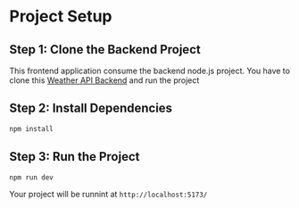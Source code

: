 # Project Setup

## Step 1: Clone the Backend Project

This frontend application consume the backend node.js project. You have to clone this [Weather API Backend](https://github.com/HaiderMalik12/weather-app-backend) and run the project

## Step 2: Install Dependencies

```bash
npm install
```

## Step 3: Run the Project

```bash
npm run dev
```

Your project will be runnint at `http://localhost:5173/`
